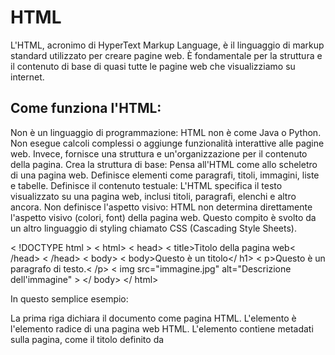 <!-- @format -->

# HTML

L'HTML, acronimo di HyperText Markup Language, è il linguaggio di markup standard utilizzato per creare pagine web. È fondamentale per la struttura e il contenuto di base di quasi tutte le pagine web che visualizziamo su internet.

## Come funziona l'HTML:

Non è un linguaggio di programmazione: HTML non è come Java o Python. Non esegue calcoli complessi o aggiunge funzionalità interattive alle pagine web. Invece, fornisce una struttura e un'organizzazione per il contenuto della pagina.
Crea la struttura di base: Pensa all'HTML come allo scheletro di una pagina web. Definisce elementi come paragrafi, titoli, immagini, liste e tabelle.
Definisce il contenuto testuale: L'HTML specifica il testo visualizzato su una pagina web, inclusi titoli, paragrafi, elenchi e altro ancora.
Non definisce l'aspetto visivo: HTML non determina direttamente l'aspetto visivo (colori, font) della pagina web. Questo compito è svolto da un altro linguaggio di styling chiamato CSS (Cascading Style Sheets).

< !DOCTYPE html >
< html>
< head>
< title>Titolo della pagina web< /head>
< /head>
< body>
< body>Questo è un titolo</ h1>
< p>Questo è un paragrafo di testo.< /p>
< img src="immagine.jpg" alt="Descrizione dell'immagine" >
</ body>
</ html>

In questo semplice esempio:

La prima riga <!DOCTYPE html> dichiara il documento come pagina HTML.
L'elemento <html> è l'elemento radice di una pagina web HTML.
L'elemento <head> contiene metadati sulla pagina, come il titolo definito da <title>.
L'elemento <body> contiene il contenuto principale della pagina web visualizzato nel browser.
Elementi come <h1>, <p>, e <img> definiscono rispettivamente titoli, paragrafi e immagini.
Perché è importante l'HTML?

È il fondamento del web: HTML è il linguaggio di base che consente di creare pagine web strutturate e leggibili.
Relativamente facile da imparare: HTML ha una sintassi relativamente semplice che può essere appresa anche dai principianti.
Funziona con altri linguaggi web: L'HTML collabora con CSS e JavaScript per creare pagine web interattive e dinamiche.
